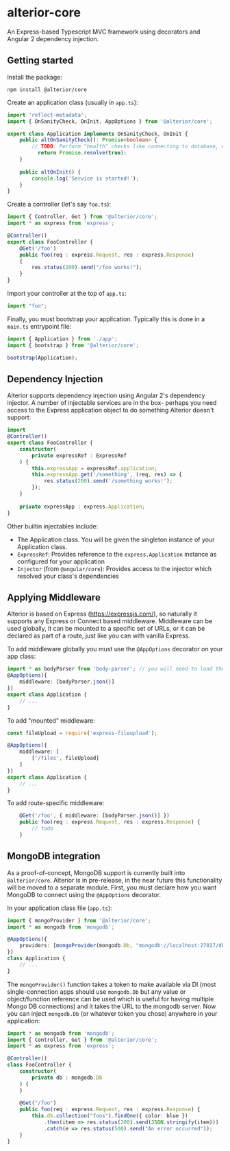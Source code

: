 # alterior-core
An Express-based Typescript MVC framework using decorators and Angular 2 dependency injection. 

## Getting started

Install the package:
```
npm install @alterior/core
```

Create an application class (usually in `app.ts`):

```typescript
import 'reflect-metadata';
import { OnSanityCheck, OnInit, AppOptions } from '@alterior/core';

export class Application implements OnSanityCheck, OnInit {
    public altOnSanityCheck(): Promise<boolean> {
        // TODO: Perform "health" checks like connecting to database, etc
    	  return Promise.resolve(true);
    }
    
    public altOnInit() {
        console.log('Service is started!');
    }
}
```

Create a controller (let's say `foo.ts`):

```typescript
import { Controller, Get } from '@alterior/core';
import * as express from 'express';

@Controller()
export class FooController {
    @Get('/foo')
    public foo(req : express.Request, res : express.Response)
    {
        res.status(200).send("/foo works!");
    }
}
```

Import your controller at the top of `app.ts`:

```typescript
import "foo";
```

Finally, you must bootstrap your application. Typically this is done in a `main.ts` entrypoint file:

```typescript
import { Application } from './app';
import { bootstrap } from '@alterior/core';

bootstrap(Application);
```

## Dependency Injection

Alterior supports dependency injection using Angular 2's dependency injector. A number of injectable services are 
in the box- perhaps you need access to the Express application object to do something Alterior doesn't support:

```typescript
import 
@Controller()
export class FooController {
    constructor(
        private expressRef : ExpressRef
    ) {
        this.expressApp = expressRef.application;
        this.expressApp.get('/something', (req, res) => {
            res.status(200).send('/something works!');
        });
    }
    
    private expressApp : express.Application;
}
```

Other builtin injectables include:
 - The Application class. You will be given the singleton instance of your Application class.
 - `ExpressRef`: Provides reference to the `express.Application` instance as configured for your application
 - `Injector` (from `@angular/core`): Provides access to the injector which resolved your class's dependencies

## Applying Middleware
Alterior is based on Express (https://expressjs.com/), so naturally it supports any Express or Connect based middleware. Middleware can be used globally, it can be mounted to a specific set of URLs,  or it can be declared as part of a route, just like you can with vanilla Express.

To add middleware globally you must use the `@AppOptions` decorator on your app class:

```typescript
import * as bodyParser from 'body-parser'; // you will need to load the body-parser typings for this syntax
@AppOptions({
    middleware: [bodyParser.json()]
})
export class Application {
    // ...
}
```

To add "mounted" middleware:

```typescript
const fileUpload = require('express-fileupload');

@AppOptions({
    middleware: [
        ['/files', fileUpload]
    ]
})
export class Application {
    // ...
}
```

To add route-specific middleware:

```typescript
    @Get('/foo', { middleware: [bodyParser.json()] })
    public foo(req : express.Request, res : express.Response) {
        // todo
    }
```

## MongoDB integration

As a proof-of-concept, MongoDB support is currently built into `@alterior/core`. Alterior is in pre-release, in the near future this functionality will be moved to a separate module. 
First, you must declare how you want MongoDB to connect using the `@AppOptions` decorator.

In your application class file (`app.ts`):
```typescript
import { mongoProvider } from '@alterior/core';
import * as mongodb from 'mongodb';

@AppOptions({
    providers: [mongoProvider(mongodb.Db, "mongodb://localhost:27017/db")]
})
class Application {
    // ...
}
```

The `mongoProvider()` function takes a token to make available via DI (most single-connection apps should use `mongodb.Db` but any value or object/function reference can be used which is useful for having multiple Mongo DB connections) and it takes the URL to the mongodb server.
Now you can inject `mongodb.Db` (or whatever token you chose) anywhere in your application:

```typescript
import * as mongodb from 'mongodb';
import { Controller, Get } from '@alterior/core';
import * as express from 'express';

@Controller()
class FooController {
    constructor(
        private db : mongodb.Db
    ) {
    }
    
    @Get("/foo")
    public foo(req : express.Request, res : express.Response) {
        this.db.collection("foos").findOne({ color: blue })
            .then(item => res.status(200).send(JSON.stringify(item)))
            .catch(e => res.status(500).send("An error occurred"));
    }
}
```
